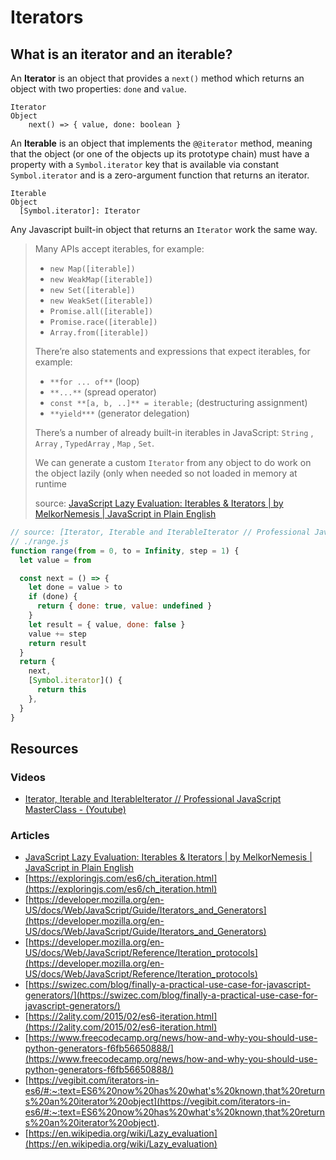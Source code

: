 # Iterators

## What is an iterator and an iterable?

An **Iterator** is an object that provides a `next()` method which returns an object with two properties: `done` and `value`.

    Iterator
    Object
        next() => { value, done: boolean }

An **Iterable** is an object that implements the `@@iterator` method, meaning that the object (or one of the objects up its prototype chain) must have a property with a `Symbol.iterator` key that is available via constant `Symbol.iterator` and is a zero-argument function that returns an iterator.

    Iterable
    Object
      [Symbol.iterator]: Iterator

Any Javascript built-in object that returns an `Iterator` work the same way.

> Many APIs accept iterables, for example:
>
> * `new Map([iterable])`
> * `new WeakMap([iterable])`
> * `new Set([iterable])`
> * `new WeakSet([iterable])`
> * `Promise.all([iterable])`
> * `Promise.race([iterable])`
> * `Array.from([iterable])`
>
> There’re also statements and expressions that expect iterables, for example:
>
> * `**for ... of**` (loop)
> * `**...**` (spread operator)
> * `const **[a, b, ..]** = iterable;` (destructuring assignment)
> * `**yield***` (generator delegation)
>
> There’s a number of already built-in iterables in JavaScript:
> `String` , `Array` , `TypedArray` , `Map` , `Set`.
>
> We can generate a custom `Iterator` from any object
> to do work on the object lazily (only when needed so not loaded in memory at runtime
>
> source: [JavaScript Lazy Evaluation: Iterables & Iterators | by MelkorNemesis | JavaScript in Plain English](https://javascript.plainenglish.io/javascript-lazy-evaluation-iterables-iterators-e0770a5de96f)

```js
// source: [Iterator, Iterable and IterableIterator // Professional JavaScript MasterClass - (Youtube)](https://www.youtube.com/watch?v=KiObdY77oyQ&ab_channel=basarat)
// ./range.js
function range(from = 0, to = Infinity, step = 1) {
  let value = from

  const next = () => {
    let done = value > to
    if (done) {
      return { done: true, value: undefined }
    }
    let result = { value, done: false }
    value += step
    return result
  }
  return {
    next,
    [Symbol.iterator]() {
      return this
    },
  }
}
```

## Resources

### Videos

* [Iterator, Iterable and IterableIterator // Professional JavaScript MasterClass - (Youtube)](https://www.youtube.com/watch?v=KiObdY77oyQ&ab_channel=basarat)

### Articles

* [JavaScript Lazy Evaluation: Iterables & Iterators | by MelkorNemesis | JavaScript in Plain English](https://javascript.plainenglish.io/javascript-lazy-evaluation-iterables-iterators-e0770a5de96f)
* [https://exploringjs.com/es6/ch_iteration.html](https://exploringjs.com/es6/ch_iteration.html)
* [https://developer.mozilla.org/en-US/docs/Web/JavaScript/Guide/Iterators_and_Generators](https://developer.mozilla.org/en-US/docs/Web/JavaScript/Guide/Iterators_and_Generators)
* [https://developer.mozilla.org/en-US/docs/Web/JavaScript/Reference/Iteration_protocols](https://developer.mozilla.org/en-US/docs/Web/JavaScript/Reference/Iteration_protocols)
* [https://swizec.com/blog/finally-a-practical-use-case-for-javascript-generators/](https://swizec.com/blog/finally-a-practical-use-case-for-javascript-generators/)
* [https://2ality.com/2015/02/es6-iteration.html](https://2ality.com/2015/02/es6-iteration.html)
* [https://www.freecodecamp.org/news/how-and-why-you-should-use-python-generators-f6fb56650888/](https://www.freecodecamp.org/news/how-and-why-you-should-use-python-generators-f6fb56650888/)
* [https://vegibit.com/iterators-in-es6/#:~:text=ES6%20now%20has%20what's%20known,that%20returns%20an%20iterator%20object](https://vegibit.com/iterators-in-es6/#:~:text=ES6%20now%20has%20what's%20known,that%20returns%20an%20iterator%20object).
* [https://en.wikipedia.org/wiki/Lazy_evaluation](https://en.wikipedia.org/wiki/Lazy_evaluation)
